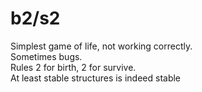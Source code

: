 # b2/s2
Simplest game of life, not working correctly. <br/> Sometimes bugs. <br/>Rules 2 for birth, 2 for survive.<br/> At least stable structures is indeed stable
